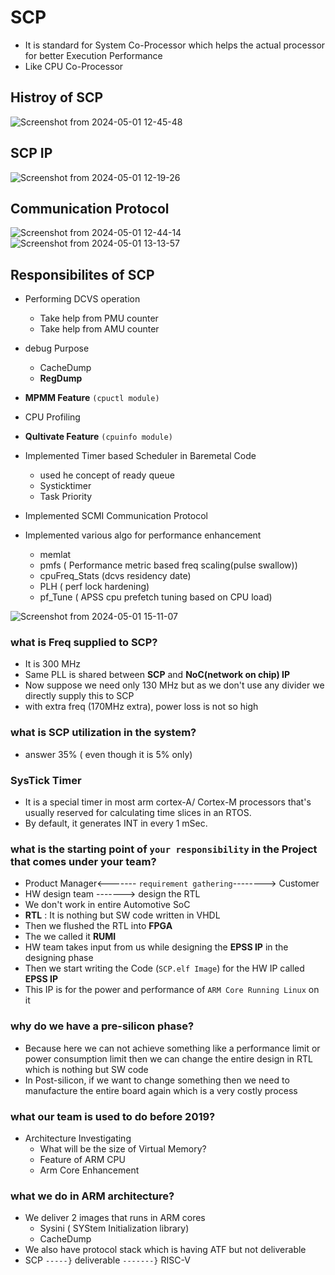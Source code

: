 
# SCP
- It is standard for System Co-Processor which helps the actual processor for better Execution Performance
- Like CPU Co-Processor


## Histroy of SCP
![Screenshot from 2024-05-01 12-45-48](https://github.com/PranabNandy/SCP/assets/34576104/a9289b6a-a57e-4935-9441-3aceac992891)


## SCP IP
![Screenshot from 2024-05-01 12-19-26](https://github.com/PranabNandy/SCP/assets/34576104/7cc023af-aa51-467d-8c39-af2b83f98d9c)

## Communication Protocol
![Screenshot from 2024-05-01 12-44-14](https://github.com/PranabNandy/SCP/assets/34576104/df80bce3-9380-4947-afb2-dff86e6931d0)
![Screenshot from 2024-05-01 13-13-57](https://github.com/PranabNandy/SCP/assets/34576104/2bf8d502-622e-4445-9635-e7588ba321b7)

## Responsibilites of SCP
- Performing DCVS operation
   + Take help from PMU counter
   + Take help from AMU counter
  
- debug Purpose
  + CacheDump
  + **RegDump**
- **MPMM Feature** `(cpuctl module)`
- CPU Profiling
- **Qultivate Feature** `(cpuinfo module)`
- Implemented Timer based Scheduler in Baremetal Code 
  + used he concept of ready queue
  + Systicktimer
  + Task Priority
- Implemented SCMI Communication Protocol
- Implemented various algo for performance enhancement
   + memlat 
   + pmfs ( Performance metric based freq scaling(pulse swallow))
   + cpuFreq_Stats (dcvs residency date)
   + PLH ( perf lock hardening)
   + pf_Tune ( APSS cpu prefetch tuning based on CPU load)

![Screenshot from 2024-05-01 15-11-07](https://github.com/PranabNandy/SCP/assets/34576104/18ef9b44-cdbd-4104-9297-2b16b9436e11)

### what is Freq supplied to SCP?
- It is 300 MHz
- Same PLL is shared between **SCP** and **NoC(network on chip) IP**
- Now suppose we need only 130 MHz but as we don't use any divider we directly supply this to SCP
- with extra freq (170MHz extra), power loss is not so high
### what is SCP utilization in the system?
- answer 35% ( even though it is 5% only)

### SysTick Timer
- It is a special timer in most arm cortex-A/ Cortex-M processors that's usually reserved for calculating time slices in an RTOS.
- By default, it generates INT in every 1 mSec.

### what is the starting point of `your responsibility` in the Project that comes under your team?
- Product Manager<------- `requirement gathering`--------> Customer
- HW design team -------> design the RTL
- We don't work in entire Automotive SoC
- **RTL** : It is nothing but SW code written in VHDL
- Then we flushed the RTL into **FPGA**
- The we called it **RUMI**
- HW team takes input from us while designing the **EPSS IP** in the designing phase
- Then we start writing the Code (`SCP.elf Image`) for the HW IP called **EPSS IP**
- This IP is for the power and performance of `ARM Core Running Linux` on it

### why do we have a pre-silicon phase?
- Because here we can not achieve something like a performance limit or power consumption limit then we can change the entire design in RTL which is nothing but SW code
- In Post-silicon, if we want to change something then we need to manufacture the entire board again which is a very costly process

### what our team is used to do before 2019?
- Architecture Investigating
  + What will be the size of Virtual Memory?
  + Feature of ARM CPU
  + Arm Core Enhancement

### what we do in ARM architecture?
- We deliver 2 images that runs in ARM cores
   + Sysini ( SYStem Initialization library)
   + CacheDump
- We also have protocol stack which is having ATF but not  deliverable
- SCP `-----}` deliverable `-------}` RISC-V





